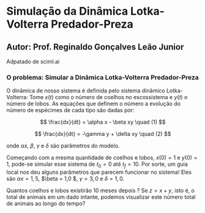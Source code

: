 # Simulação da Dinâmica Lotka-Volterra Predador-Preza
## Autor: Prof. Reginaldo Gonçalves Leão Junior
Adpatado de sciml.ai

### O problema: Simular a Dinâmica Lotka-Volterra Predador-Preza

O dinâmica de nosso sistema é definida pelo sistema dinâmico Lotka-Volterra:
Tome $x(t)$ como o número de coelhos no escossistema e $y(t)$ o número de lobos.
As equações que definem o número a evolução do número de espécimes de cada tipo
são dadas por:

$$
\frac{dx}{dt} = \alpha x - \beta xy \quad (1)
$$

$$
\frac{dx}{dt} = -\gamma y + \delta xy \quad (2)
$$

onde $\alpha x$, $\beta$, $\gamma$ e $\delta$ são parâmetros do modelo.

Começando com a mesma quantidade de coelhos e lobos, $x(0) = 1$ e $y(0) = 1$, pode-se simular esse sistema de $t_0 = 0$ até $t_f = 10$. Por
sorte, um guia local nos deu alguns parâmetros que parecem funcionar no
sistema! Eles são $\alpha x = 1,5$, $\beta = 1,0 $, $\gamma = 3,0$ e $\delta = 1,0$.

Quantos coelhos e lobos existirão 10 meses depois ? Se $z = x + y$, isto é, o total de animais em um dado intante, podemos visualizar este 
número total de animais ao longo do tempo?

